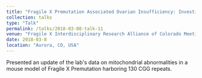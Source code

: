 ```yaml
---
title: "Fragile X Premutation Associated Ovarian Insufficiency: Investigating Cause, Effect, and Treatment"
collection: talks
type: "Talk"
permalink: /talks/2018-03-08-talk-11
venue: "Fragile X Interdisciplinary Research Alliance of Colorado Meeting"
date: 2018-03-8
location: "Aurora, CO, USA"
---
```


Presented an update of the lab's data on mitochondrial abnormalities in a mouse model of Fragile X Premutation harboring 130 CGG repeats.
